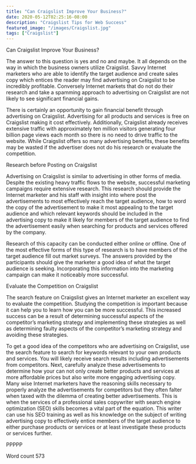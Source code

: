 ```yaml
---
title: "Can Craigslist Improve Your Business?"
date: 2020-05-12T02:25:16-08:00
description: "Craigslist Tips for Web Success"
featured_image: "/images/Craigslist.jpg"
tags: ["Craigslist"]
---
```


Can Craigslist Improve Your Business?

The answer to this question is yes and no and maybe. It all depends on the way in which the business owners utilize Craigslist. Savvy Internet marketers who are able to identify the target audience and create sales copy which entices the reader may find advertising on Craigslist to be incredibly profitable. Conversely Internet markets that do not do their research and take a spamming approach to advertising on Craigslist are not likely to see significant financial gains. 

There is certainly an opportunity to gain financial benefit through advertising on Craigslist. Advertising for all products and services is free on Craigslist making it cost effectively. Additionally, Craigslist already receives extensive traffic with approximately ten million visitors generating four billion page views each month so there is no need to drive traffic to the website. While Craigslist offers so many advertising benefits, these benefits may be wasted if the advertiser does not do his research or evaluate the competition. 

Research before Posting on Craigslist

Advertising on Craigslist is similar to advertising in other forms of media. Despite the existing heavy traffic flows to the website, successful marketing campaigns require extensive research. This research should provide the Internet marketer and his staff with insight into where post the advertisements to most effectively reach the target audience, how to word the copy of the advertisement to make it most appealing to the target audience and which relevant keywords should be included in the advertising copy to make it likely for members of the target audience to find the advertisement easily when searching for products and services offered by the company. 

Research of this capacity can be conducted either online or offline. One of the most effective forms of this type of research is to have members of the target audience fill out market surveys. The answers provided by the participants should give the marketer a good idea of what the target audience is seeking. Incorporating this information into the marketing campaign can make it noticeably more successful.

Evaluate the Competition on Craigslist

The search feature on Craigslist gives an Internet marketer an excellent way to evaluate the competition. Studying the competition is important because it can help you to learn how you can be more successful. This increased success can be a result of determining successful aspects of the competitor’s marketing strategy and implementing these strategies as well as determining faulty aspects of the competitor’s marketing strategy and avoiding these strategies. 

To get a good idea of the competitors who are advertising on Craigslist, use the search feature to search for keywords relevant to your own products and services. You will likely receive search results including advertisements from competitors. Next, carefully analyze these advertisements to determine how your can not only create better products and services at more affordable prices but also write more engaging advertising copy. Many wise Internet marketers have the reasoning skills necessary to properly analyze the advertisements for competitors but they often falter when taxed with the dilemma of creating better advertisements. This is when the services of a professional sales copywriter with search engine optimization (SEO) skills becomes a vital part of the equation. This writer can use his SEO training as well as his knowledge on the subject of writing advertising copy to effectively entice members of the target audience to either purchase products or services or at least investigate these products or services further. 

PPPPP

Word count 573



